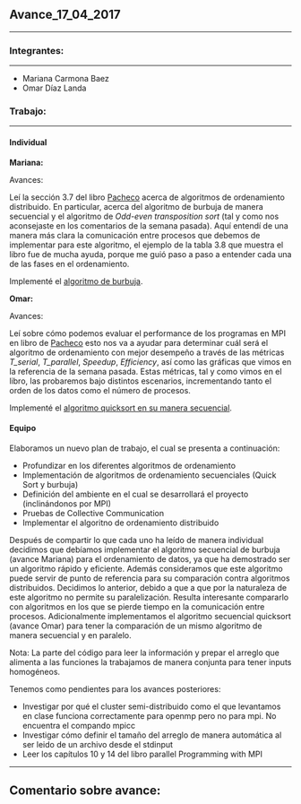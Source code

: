 ## Avance_17_04_2017

---

### Integrantes:

---

- Mariana Carmona Baez
- Omar Díaz Landa

### Trabajo:

---

#### Individual

**Mariana:**

Avances:

Leí la sección 3.7 del libro [Pacheco](https://www.dc.uba.ar/materias/escuela-complutense/2012/pacheco2011) acerca de algoritmos de ordenamiento distribuido. En particular, acerca del algoritmo de burbuja de manera secuencial y el algoritmo de _Odd-even transposition sort_ (tal y como nos aconsejaste en los comentarios de la semana pasada). Aquí entendí de una manera más clara la comunicación entre procesos que debemos de implementar para este algoritmo, el ejemplo de la tabla 3.8 que muestra el libro fue de mucha ayuda, porque me guió paso a paso a entender cada una de las fases en el ordenamiento.

Implementé el [algoritmo de burbuja](/seq_bubble.c).


**Omar:**

Avances:

Leí sobre cómo podemos evaluar el performance de los programas en MPI en libro de [Pacheco](https://www.dc.uba.ar/materias/escuela-complutense/2012/pacheco2011) esto nos va a ayudar para determinar cuál será el algoritmo de ordenamiento con mejor desempeño a través de las métricas *T_serial*, *T_parallel*, *Speedup*, *Efficiency*, así como las gráficas que vimos en la referencia de la semana pasada. Estas métricas, tal y como vimos en el libro, las probaremos bajo distintos escenarios, incrementando tanto el orden de los datos como el número de procesos.

Implementé el [algoritmo quicksort en su manera secuencial](/seq_quicksort.c).




#### Equipo
Elaboramos un nuevo plan de trabajo, el cual se presenta a continuación:

  * Profundizar en los diferentes algoritmos de ordenamiento
  * Implementación de algoritmos de ordenamiento secuenciales (Quick Sort y burbuja)
  * Definición del ambiente en el cual se desarrollará el proyecto (inclinándonos por MPI)
  * Pruebas de Collective Communication
  * Implementar el algoritno de ordenamiento distribuido

Después de compartir lo que cada uno ha leído de manera individual decidimos que debíamos implementar el algoritmo secuencial de burbuja (avance Mariana) para el ordenamiento de datos, ya que ha demostrado ser un algoritmo rápido y eficiente. Además consideramos que este algoritmo puede servir de punto de referencia para su comparación contra algoritmos distribuidos. Decidimos lo anterior, debido a que a que por la naturaleza de este algoritmo no permite su paralelización. Resulta interesante compararlo con algoritmos en los que se pierde tiempo en la comunicación entre procesos. Adicionalmente implementamos el algoritmo secuencial quicksort (avance Omar) para tener la comparación de un mismo algoritmo de manera secuencial y en paralelo.

Nota: La parte del código para leer la información y prepar el arreglo que alimenta a las funciones la trabajamos de manera conjunta para tener inputs homogéneos.

Tenemos como pendientes para los avances posteriores:

* Investigar por qué el cluster semi-distribuido como el que levantamos en clase funciona correctamente para openmp pero no para mpi. No encuentra el compando mpicc
* Investigar cómo definir el tamaño del arreglo de manera automática al ser leido de un archivo desde el stdinput
* Leer los capítulos 10 y 14 del libro parallel Programming with MPI

---

## Comentario sobre avance:

